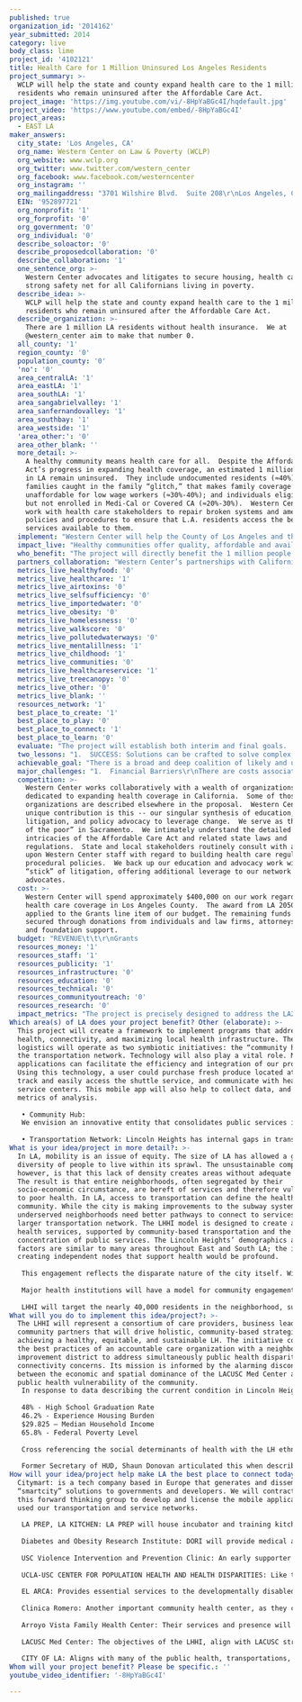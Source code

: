 ```yaml
---
published: true
organization_id: '2014162'
year_submitted: 2014
category: live
body_class: lime
project_id: '4102121'
title: Health Care for 1 Million Uninsured Los Angeles Residents
project_summary: >-
  WCLP will help the state and county expand health care to the 1 million LA
  residents who remain uninsured after the Affordable Care Act.
project_image: 'https://img.youtube.com/vi/-8HpYaBGc4I/hqdefault.jpg'
project_video: 'https://www.youtube.com/embed/-8HpYaBGc4I'
project_areas:
  - EAST LA
maker_answers:
  city_state: 'Los Angeles, CA'
  org_name: Western Center on Law & Poverty (WCLP)
  org_website: www.wclp.org
  org_twitter: www.twitter.com/western_center
  org_facebook: www.facebook.com/westerncenter
  org_instagram: ''
  org_mailingaddress: "3701 Wilshire Blvd.  Suite 208\r\nLos Angeles, CA   90010"
  EIN: '952897721'
  org_nonprofit: '1'
  org_forprofit: '0'
  org_government: '0'
  org_individual: '0'
  describe_soloactor: '0'
  describe_proposedcollaboration: '0'
  describe_collaboration: '1'
  one_sentence_org: >-
    Western Center advocates and litigates to secure housing, health care and a
    strong safety net for all Californians living in poverty.
  describe_idea: >-
    WCLP will help the state and county expand health care to the 1 million LA
    residents who remain uninsured after the Affordable Care Act.
  describe_organization: >-
    There are 1 million LA residents without health insurance.  We at
    @western_center aim to make that number 0.
  all_county: '1'
  region_county: '0'
  population_county: '0'
  'no': '0'
  area_centralLA: '1'
  area_eastLA: '1'
  area_southLA: '1'
  area_sangabrielvalley: '1'
  area_sanfernandovalley: '1'
  area_southbay: '1'
  area_westside: '1'
  'area_other:': '0'
  area_other_blank: ''
  more_detail: >-
    A healthy community means health care for all.  Despite the Affordable Care
    Act’s progress in expanding health coverage, an estimated 1 million people
    in LA remain uninsured.  They include undocumented residents (≈40%);
    families caught in the family “glitch,” that makes family coverage
    unaffordable for low wage workers (≈30%-40%); and individuals eligible for
    but not enrolled in Medi-Cal or Covered CA (≈20%-30%).  Western Center will
    work with health care stakeholders to repair broken systems and amend
    policies and procedures to ensure that L.A. residents access the best health
    services available to them.   
  implement: "Western Center will help the County of Los Angeles and the State of California develop and implement specific and sweeping policy solutions to ensure health care access for the remaining uninsured. \r\n\r\nFor nearly five decades, Western Center has successfully blended effective policy advocacy and strategic impact litigation to achieve major system-wide victories for poor Californians.  With offices in Los Angeles, Sacramento and Oakland, we are able to work with state and local governments and stakeholders throughout the state to achieve policy changes on behalf of millions of poor families and individuals.\r\n\r\nTo address the eligible but unenrolled, we will engage in a collaborative process to create pathways that make it easier for LA residents to enroll in coverage.  We will conduct detailed program analysis of Medi-Cal and Covered CA; identify procedural enrollment obstacles and inefficiencies; review enabling regulations, All County Welfare Directors Letters, notices to consumers, website designs, training materials and marketing materials; deliver detailed recommendations to policymakers and advocate for their adoption.  Beyond internal systems, we will work with stakeholders who are developing media savvy messaging aimed at persuading “young invincibles” to enroll in affordable health care programs . \r\n\r\nWe will engage in local, state and national advocacy to address and resolve the family glitch issue.  The most likely “fix” involves a reasonable and simple change in the definition of affordability within the Affordable Care Act to permit family members who can’t obtain affordable employer sponsored insurance coverage to access subsidies in the Exchange (Covered CA). \r\n\r\nWe will educate policymakers about the remaining uninsured, including undocumented people.  We will develop helpful tips informing advocates and consumers of how to maximize underutilized resources for the remaining uninsured including county indigent care mandates under Section 17000 of the CA Welfare & Institutions the Ability to Pay program, Healthy Way LA Unmatched, Medi-Cal for DACA eligible youth, the Kaiser Permanente Child Health Program, selected Medi-Cal services, community health clinics and emergency rooms, and the Hospital Fair Pricing Act.  We will simultaneously seek a system-wide solution to ensure coverage for all Angelenos, regardless of immigration status."
  impact_live: "Healthy communities offer quality, affordable and available health care to all of its residents.   Families and individuals can take advantage of preventative and primary care, rather than relying on costly emergency rooms.  People have health insurance and patients don’t “fall through the cracks.\" The entire community is broadly committed to expanding access and improving the quality of health care services and systems.\r\n\r\nQuite simply, Los Angeles falls short.  The Robert Wood Johnson Foundation, which ranks counties within states by the quality of the clinical care available to residents reported that in 2014 Los Angeles ranked 49th among  California’s 58 counties.  The Foundation cites access to care as one of the principal pathways to improve health outcomes.  \r\n\r\nBy helping the state and county expand health care access, Western Center will have a direct positive effect on 1 million people in Los Angeles and simultaneously improve the health of the community at large.\r\n\r\nExpanding coverage and access makes also sound financial sense.  The UCLA Center for Health Policy Research notes in their May 2014 study, A Little Investment Goes a Long Way: Modest Cost to Expand Preventive and Routine Health Services to All Low-Income Californians, that expanding coverage to those who are uninsured would cost about 2% of the state’s Medi-Cal spending and would be substantially offset by increased sales tax revenue and reduced county spending.\r\n\r\nThe expansion of health care to all Los Angeles residents will not simply help people today but will establish the programs and systems that will be able to deliver high quality health care services to our community for years to come. \r\n"
  who_benefit: "The project will directly benefit the 1 million people who do not currently have health care coverage.  For these families and individuals, it will improve their health; limit preventable, early deaths; and reduce financial and emotional stress.  As noted above they include:\r\n\r\n1.  Undocumented residents (≈40%) who are not eligible for coverage under the Affordable Care Act.\r\n2.  Families caught in the family “glitch,” that makes family coverage unaffordable for low wage workers (≈30%-40%).  This means families with one or both parents working at low paid jobs and receiving individual, but not family health insurance through their employment.  The current Affordable Care Act regulations provide that even if the uncovered spouse and children are financially eligible for ACA insurance and subsidies, they may not take advantage of that opportunity.  Their only choice is to pay for prohibitively expensive family coverage through the employed parent’s work.\r\n3.  Individuals eligible for but not enrolled in Medi-Cal or Covered CA (≈20%-30%).  These people fall into two sub-categories: those who are eligible for free care via Medi-Cal or subsidized care through Covered CA and those who simply refuse to purchase health insurance, often believing that they don’t need it.  The latter group has been dubbed “the young invincibles”, young healthy people who don’t believe they will get sick or need medical care.\r\n\r\nThe project will also benefit the broader community.  It will minimize uncompensated care; reduce reliance on overstretched emergency rooms, increase the health care system delivery capacity;  strengthen the local economy; and improve public health.\r\n"
  partners_collaboration: "Western Center’s partnerships with California’s 95 legal aid organizations, including 20 in Los Angeles, are well known.  We deliver in-depth legal support, including technical assistance by email and phone, on-site trainings, conferences, webinars, publications and litigation support to 700 legal aid attorneys in the state. \r\n\r\nEqually important are our longstanding, working partnerships with virtually every significant policy organization working on health care issues.  This includes organizations such as Health Access, Consumers Union, California Pan-Ethnic Health Network, California Immigrant Policy Center, Insure the Uninsured, Tenants Together, Los Angeles Community Action Network, and CA Partnership.   Our work is recognized and supported by the California Endowment, the California Wellness Foundation and other philanthropic organizations dedicated to improving the health of Californians.\r\n\r\nIn addition, we maintain strong relationships with local, state and federal public sector stakeholders, including Covered California; the California Departments of Health Care Services, Managed Health Care, Housing and Community Development, and Social Services; County Welfare Directors Association, California State Association of Counties along with legislators and legislative staff.  We are a unique highly effective voice in Sacramento representing the health care needs of low-income Californians, and collaboration is part of the fabric of our work.\r\n\r\nThree factors critical to Western Center's collaborative success are:\r\n1)  This is a winnable but immensely complicated project with many moving parts.\r\n2)  There are distinct yet intertwined roles for each of the partners that must be appropriately woven together.\r\n3)  The partners will need to maintain a nimble and flexible strategy that fluidly adjusts to shifting policy currents.\r\n"
  metrics_live_healthyfood: '0'
  metrics_live_healthcare: '1'
  metrics_live_airtoxins: '0'
  metrics_live_selfsufficiency: '0'
  metrics_live_importedwater: '0'
  metrics_live_obesity: '0'
  metrics_live_homelessness: '0'
  metrics_live_walkscore: '0'
  metrics_live_pollutedwaterways: '0'
  metrics_live_mentalillness: '1'
  metrics_live_childhood: '1'
  metrics_live_communities: '0'
  metrics_live_healthcareservice: '1'
  metrics_live_treecanopy: '0'
  metrics_live_other: '0'
  metrics_live_blank: ''
  resources_network: '1'
  best_place_to_create: '1'
  best_place_to_play: '0'
  best_place_to_connect: '1'
  best_place_to_learn: '0'
  evaluate: "The project will establish both interim and final goals.  Interim goals may include items such as increased media outreach to eligible but unenrolled individuals; changes in the application that streamline and ease the process; translation of application and related materials into new, needed languages; removal of bureaucratic barriers to application and enrollment; expansion of the health care delivery system; and changes in regulations and policies that prevent access to health care services. Final goals are described below and include both quantitative and qualitative measures.  The evaluation will be conducted by attorneys, who will assess on a monthly basis the progress made towards both incremental and final goals.  They will utilize state and county data, documents and reports; assessments by collaborative partners and other stakeholders; and reports from potential beneficiaries of the project. \r\n\r\nQuantitatively, Western Center will measure:\r\n1.  The number of undocumented people who obtain health care;\r\n2.  The number of new enrollees among those eligible but not presently enrolled in Medi-Cal or Covered CA;\r\n3.  Increased coverage flowing from changes in regulations that eliminate or mitigate the negative impacts of the kid/family glitch\r\n\r\nQualitatively, we will look at the lives of our clients -- are they better off today than yesterday? We will hear the stories from those who benefit from the policy changes we secure."
  two_lessons: "1.  SUCCESS: Solutions can be crafted to solve complex, system wide challenges.  For 47 years, Western Center has led the charge for policy change on behalf of poor Californians.  In 1971, we litigated Serrano v. Priest, which established the rule that school finance systems can’t discriminate against children from low income communities.  In 1985, we eliminated mandatory county “poor houses”.  In 1999, we established that the county must provide last resort medical care to those who can’t afford it.  In 2004, we kept Rancho Los Amigos Hospital open, preserving residential services for thousands of severely disabled people.  In 2012, we helped the state enroll over 500,000 people in the Low Income Health Program.  We have a history of success. \r\n\r\n2.  PERSEVERANCE: Policy problem solving is not a “one shot” affair.  Western Center tackles big problems that often require strategic, staged solutions.  There is no “magic wand” to change the way complicated public and private systems work.  Policy change is often incremental, building upon past victories to construct new wins.  Whether its civil rights, gay rights, civil liberties or expanding health care, the path to victory has been and is often twisting and indirect.  Western Center understands that campaigns take time.  The proposed project stands on the shoulders of our historic health care work that in 2014 helped millions of people in California obtain health coverage for the first time.\r\n"
  achievable_goal: "There is a broad and deep coalition of likely and unlikely allies who support the continued expansion of health care reform in California, including elected officials, government health departments, the medical community, patient advocates and residents.  Each group of stakeholders has much to gain from the provision of health care to an additional 1 million people in Los Angeles.  Some stand to benefit financially while others simply need quality health care.  All benefit from the overarching community advantages of expanded access to health care.\r\n\r\nGiven the intertwining agendas of the various power stakeholders, it is an opportune time to make significant policy changes to achieve our goal.  The State and County stand to gain millions of dollars should the family glitch be addressed and fixed and they therefore stand shoulder to shoulder with advocates working on this issue.  The medical community, along with Covered CA and the State insurance pool, will similarly benefit financially if those who are unenrolled but eligible for insurance sign up.  As noted in the UCLA Center for Health Policy Research report, there is overwhelming and bi-partisan support among Californians for immigration law changes that improve conditions for undocumented immigrants and similarly support the state making its own policies apart from the federal government regarding undocumented persons.  Twenty six state Senators and Assembly members are co-authoring legislation to expand coverage to undocumented people.\r\n\r\nThis is not to say that it will be easy or certain.  However, there is already a great deal of momentum among the public and private sector towards full coverage…momentum that must be seized, nurtured and encouraged.  Achieving the goal of health care access for 1 million people without coverage in Los Angeles is within our reach through the adept implementation of regulatory and policy change along with meaningful public education—all Western Center areas of expertise.  It can be done."
  major_challenges: "1.  Financial Barriers\r\nThere are costs associated with covering 1 million uninsured Angelenos.  For the 60% - 70% who fall in the family glitch and the eligible but not enrolled categories, those costs will be met through federal Affordable Care Act subsidies.  Costs will be offset through decreased use of emergency rooms, reduced mortality, increased productivity in employment, and better risk sharing in the state insurance pool.\r\n\r\n2.  Bureaucratic Barriers\r\nDeveloping the systems and infrastructure to cover and deliver health care to 1 million people is a complex project with many moving parts.  Barriers to coverage include computer problems in determining eligibility; out of date policies that impede access to services; and misinformation regarding coverage availability.   State and county government have undertaken similarly complex projects in the past and are able to appropriately create programs and systems to meet the challenge.\r\n\r\n3.  Policy Barriers\r\nExpanding health care to people without documents raise passions that, as the UCLA Center for Health Policy Research says, “get in the way of good public policy design”.  The Center’s report, Ensuring California’s Future by Insuring California’s Undocumented, describes how expanding coverage not only improves patient’s health and results in economic stability for undocumented Californians and their citizen children but also strengthens Covered CA by adding people who are generally younger and healthier to the insurance pool."
  competition: >-
    Western Center works collaboratively with a wealth of organizations
    dedicated to expanding health coverage in California.  Some of those
    organizations are described elsewhere in the proposal.  Western Center’s
    unique contribution is this -- our singular synthesis of education, impact
    litigation, and policy advocacy to leverage change.  We serve as the “voice
    of the poor” in Sacramento.  We intimately understand the detailed
    intricacies of the Affordable Care Act and related state laws and
    regulations.  State and local stakeholders routinely consult with and rely
    upon Western Center staff with regard to building health care regulatory and
    procedural policies.  We back up our education and advocacy work with the
    “stick” of litigation, offering additional leverage to our network of
    advocates.
  cost: >-
    Western Center will spend approximately $400,000 on our work regarding
    health care coverage in Los Angeles County.  The award from LA 2050 will be
    applied to the Grants line item of our budget. The remaining funds will be
    secured through donations from individuals and law firms, attorneys’ fees
    and foundation support.
  budget: "REVENUE\t\t\r\nGrants                                        168,000\r\nAttorneys Fees                            28,189\r\nContributed Attorneys Fees\t\t3,960\r\nCy Pres\t\t                                1,980\r\nContracts\t\t                      40,155\r\nPublications\t\t                        5,940\r\nAnnual Camp./Garden Party      64,350\r\nFair Shake\t\t                        6,930\r\nEnd of Year\t\t                        4,455\r\nEndowment Contribution\t      16,830\r\nOther\t\t                                3,604\r\nCarryover revenue\t\t              40,213\r\nTotal Revenue\t\t            384,605\r\n\t\t\r\nEXPENSES\r\nPersonnel\t\t\r\n    Staff\t\t                             229,641\r\n    Benefits\t\t                       48,560\r\n    Other Personnel\t\t               19,196\r\nTotal Personnel\t\t             297,397\r\n\t\t\r\nNon-Personnel\t\t\r\nFacilities and Equipment\t       30,990\r\nOffice Expenses\t\t               24,459\r\nTravel & Meeting\t\t               11,460\r\nBusiness Expenses\t\t         6,759\r\nOther\t\t                                 8,590\r\nTotal Non-Personnel\t\t       87,208\r\nTotal Expenses\t\t             384,605\r\n\r\n"
  resources_money: '1'
  resources_staff: '1'
  resources_publicity: '1'
  resources_infrastructure: '0'
  resources_education: '0'
  resources_technical: '0'
  resources_communityoutreach: '0'
  resources_research: '0'
  impact_metrics: "The project is precisely designed to address the LA2050 metrics that “Every family will be able to afford quality healthcare…”and that “our region’s residents will have the economic means and cultural capital to lead active, healthy lives.\"\r\n\r\nSimply put, the project’s aim is ensure that every child, women and man in Los Angeles has quality health care.  Western Center will accomplish this by vastly expanding health care access, health insurance enrollment, services for people with mental illness and the overall system-wide capacity to deliver health care services in Los Angeles.\r\n"
Which area(s) of LA does your project benefit? Other (elaborate): >-
  This project will create a framework to implement programs that address public
  health, connectivity, and maximizing local health infrastructure. The
  logistics will operate as two symbiotic initiatives: the “community hub” and
  the transportation network. Technology will also play a vital role. Mobile
  applications can facilitate the efficiency and integration of our programs.
  Using this technology, a user could purchase fresh produce located at the hub,
  track and easily access the shuttle service, and communicate with health
  service centers. This mobile app will also help to collect data, and create
  metrics of analysis.
   
   • Community Hub: 
   We envision an innovative entity that consolidates public services into a singular site. This hub will contain health services, a daily produce market (recently funded by USC), and a central transportation stop—the hub will be a point of ingress to LACUSC Med Center and throughout the community. Given the lack of access to fresh produce, we have already partnered with USC to create a weekly farmers’ market and daily produce market. Complimented by preventative health services, providing a consistent source of fresh produce will help a community that is vulnerable to nutritional diseases. As part of our comprehensive health program and effort to bring USC Med Center and Los Angeles County Hospital further into the community, we are partnering with the medical school to bring preventative health services administered by USC. Located on the same site, these services could include mobile testing units, health information kiosk, and an active residency/internship program.
   
   • Transportation Network: Lincoln Heights has internal gaps in transportation infrastructure, and barriers exist within the built environment that inhibit movement, access to public services, and connections to the larger network. To transcend these impediments and create a more robust system, we are creating a service network that connects the community hub, Metro Gold Line, the LACUSC campuses, and other underserved areas such as the Ramona Gardens Housing Projects. The community hub, therefore, becomes an emanation point to access supportive services, hard to access medical services, and the larger public transportation network. This program can be implemented quickly through local operators and become phased into MTA service.
What is your idea/project in more detail?: >-
  In LA, mobility is an issue of equity. The size of LA has allowed a great
  diversity of people to live within its sprawl. The unsustainable compromise,
  however, is that this lack of density creates areas without adequate support.
  The result is that entire neighborhoods, often segregated by their
  socio-economic circumstance, are bereft of services and therefore vulnerable
  to poor health. In LA, access to transportation can define the health of a
  community. While the city is making improvements to the subway system,
  underserved neighborhoods need better pathways to connect to services and the
  larger transportation network. The LHHI model is designed to create access to
  health services, supported by community-based transportation and the
  concentration of public services. The Lincoln Heights’ demographics and risk
  factors are similar to many areas throughout East and South LA; the impact of
  creating independent nodes that support health would be profound. 
   
   This engagement reflects the disparate nature of the city itself. Within the sprawl, thriving diverse communities are isolated from one another. A healthier LA will be one that can move throughout the city with ease, within the neighborhood and beyond. If replicated, the underserved communities of Los Angeles will create nodal networks that overcome the disparities of access to health and healthy environments. Additionally, these nodes would generate investment and development, bending the built environment to service its most vulnerable residents. 
   
   Major health institutions will have a model for community engagement and accessibility that reflects the comprehensive care model mandated by the new Affordable Care Act. To wit, health care providers must institute preventative mechanisms to offset the unsustainable cost curve of treating chronic and endemic diseases prevalent in underserved communities. According to the American Public Health Association, 7 in 10 deaths in the US are related to chronic conditions such as obesity, diabetes, high blood pressure and heart disease, which are often preventable. Shockingly, 75% of our health care dollars are spent on treating such diseases while only 3% are spent on prevention. 
   
   LHHI will target the nearly 40,000 residents in the neighborhood, supporting the population before the individual is affected. The project is designed to be replicated in similar conditions throughout the city.
What will you do to implement this idea/project?: >-
  The LHHI will represent a consortium of care providers, business leaders, and
  community partners that will drive holistic, community-based strategies for
  achieving a healthy, equitable, and sustainable LH. The initiative combines
  the best practices of an accountable care organization with a neighborhood
  improvement district to address simultaneously public health disparities and
  connectivity concerns. Its mission is informed by the alarming disconnect
  between the economic and spatial dominance of the LACUSC Med Center and the
  public health vulnerability of the community.
   In response to data describing the current condition in Lincoln Heights, it is apparent that a holistic development strategy would benefit the majority of the community. 
   
   48% - High School Graduation Rate
   46.2% - Experience Housing Burden
   $29.825 – Median Household Income
   65.8% - Federal Poverty Level
   
   Cross referencing the social determinants of health with the LH ethnographic data, the Latino and Asian/Pacific Islander populations are severely at-risk. The Latino population is at risk for metabolic, nutritional, and cardiovascular disease, while chronic hepatitis B and C are prevalent in Asian/Pacific Islander populations. Both are precursors for increased incidence of liver cancer. Untreated, these conditions can have serious health effects throughout a population. This project, however, is meant to reach beyond access to direct medical services and address the larger environment. The social determinants of health affect those in the population who are not necessarily sick, but do not have the resources to support healthy living and become vulnerable. These determinants are being increasingly recognized as interconnected. 
   
   Former Secretary of HUD, Shaun Donovan articulated this when describing new metrics for measuring housing affordability as factors of transportation costs, noting that for most families, transportation is their second-highest monthly expense after housing. This project will benefit the nearly 20,000 people who experience housing burden in LH who may not have the available resources to address health and transportation. Engaging quality of care on this scale will initiate a redistribution of resources that will affect other social determinants of health.
How will your idea/project help make LA the best place to connect today? In LA2050?: >-
  Citymart: is a tech company based in Europe that generates and disseminates
  “smartcity” solutions to governments and developers. We will contract with
  this forward thinking group to develop and license the mobile applications
  used our transportation and service networks. 
   
   LA PREP, LA KITCHEN: LA PREP will house incubator and training kitchens for local entrepreneurs and non-profits dedicated to social enterprise and culinary programs. These entities are confirmed partners and collaborators on our farmers’ market grant.
   
   Diabetes and Obesity Research Institute: DORI will provide medical and research expertise and design and administer the health metrics to measure success. DORI is located in Lincoln Heights and is familiar with the area, demographics, and health risks.
   
   USC Violence Intervention and Prevention Clinic: An early supporter of our initiative, Dr. Astrid Heger and the VIP work to create healthy environments and pathways to supportive services. Dr. Heger has acted as a consultant and facilitator within USC for the LHHI.
   
   UCLA-USC CENTER FOR POPULATION HEALTH AND HEALTH DISPARITIES: Like the DORI, this center is essential to facilitating and providing the best support for the public health of this population. We will collaborate with them to generate and analyze data, commission studies, and consult on strategy.
   
   EL ARCA: Provides essential services to the developmentally disabled population of Greater LA. EL ARCA operates a bus fleet to transport their clients throughout the city, which we may contract for our transportation network. We have worked closely with this group on the farmers’ market grant. 
   
   Clinica Romero: Another important community health center, as they conduct outreach to the Ramona Gardens Housing Project. We hope to learn from their experience and include them in the connectivity network.
   
   Arroyo Vista Family Health Center: Their services and presence will help to establish a wellness district along the Broadway corridor.
   
   LACUSC Med Center: The objectives of the LHHI, align with LACUSC strategic interests as it seeks to minimize costs and improve community relations.
   
   CITY OF LA: Aligns with many of the public health, transportations, and economic development strategies pursued by various city agencies. By pooling the resources of the city and health centers, the LHHI can promote the area as an ideal location for health targeted industry clusters and health infrastructure.
Whom will your project benefit? Please be specific.: ''
youtube_video_identifier: '-8HpYaBGc4I'

---
```

